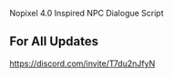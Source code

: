 
Nopixel 4.0 Inspired NPC Dialogue Script

## For All Updates 

https://discord.com/invite/T7du2nJfyN
